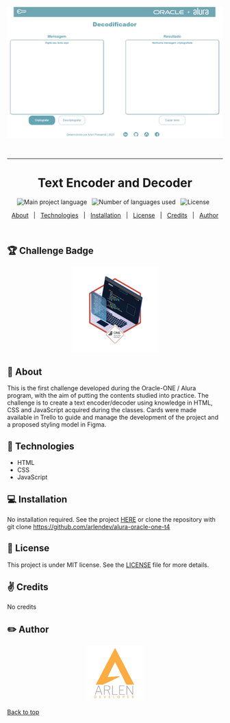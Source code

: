 <!-- About the project -->

<div align="center" id="top"> 
  <img src="assets/img/exemple.png" alt="image description" />

&#xa0;

</div>
<hr/>

<h1 align="center">Text Encoder and Decoder</h1>

<p align="center">
  <img alt="Main project language" src="https://img.shields.io/github/languages/top/arlendev/oracle-alura-one?color=#FEAC40">
  &nbsp
  <img alt="Number of languages used" src="https://img.shields.io/github/languages/count/arlendev/oracle-alura-one?color=#FEAC40">
  &nbsp
  <img alt="License" src="https://img.shields.io/github/license/arlendev/oracle-alura-one?color=#FEAC40">
  &nbsp
</p>

<p align="center">
  <a href="#dart-about">About</a> &#xa0; | &#xa0; 
  <a href="#rocket-technologies">Technologies</a> &#xa0; | &#xa0;
  <a href="#computer-installation">Installation</a> &#xa0; | &#xa0;
  <a href="#memo-license">License</a> &#xa0; | &#xa0;
  <a href="#v-credits">Credits</a> &#xa0; | &#xa0;
  <a href="#pencil2-author">Author</a>
</p>

&#xa0;

## :trophy: Challenge Badge ##

<div align="center">
  <img src="assets/img/challenge-badge.png" alt="Badge" width="auto" height="200">
</div>

## :dart: About ##

This is the first challenge developed during the Oracle-ONE / Alura program, with the aim of putting the contents studied into practice. The challenge is to create a text encoder/decoder using knowledge in HTML, CSS and JavaScript acquired during the classes. Cards were made available in Trello to guide and manage the development of the project and a proposed styling model in Figma.

## :rocket: Technologies ##

- HTML
- CSS
- JavaScript

## :computer: Installation ##

No installation required. See the project [HERE](https://arlendev.github.io/alura-oracle-one-t4/) or clone the repository with git clone https://github.com/arlendev/alura-oracle-one-t4


## :memo: License ##

This project is under MIT license. See the [LICENSE](LICENSE) file for more details.

## :v: Credits ##

No credits

## :pencil2: Author ##

<div align="center">
  <a href="https://arlendev.github.io/portfolio/">
    <img src="assets/img/logoArlen.png" target="_blank" alt="Logo" width="auto" height="130">
  </a>
</div>

<a href="#top">Back to top</a>
